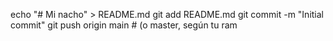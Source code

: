 echo "# Mi nacho" > README.md
git add README.md
git commit -m "Initial commit"
git push origin main  # (o master, según tu ram
